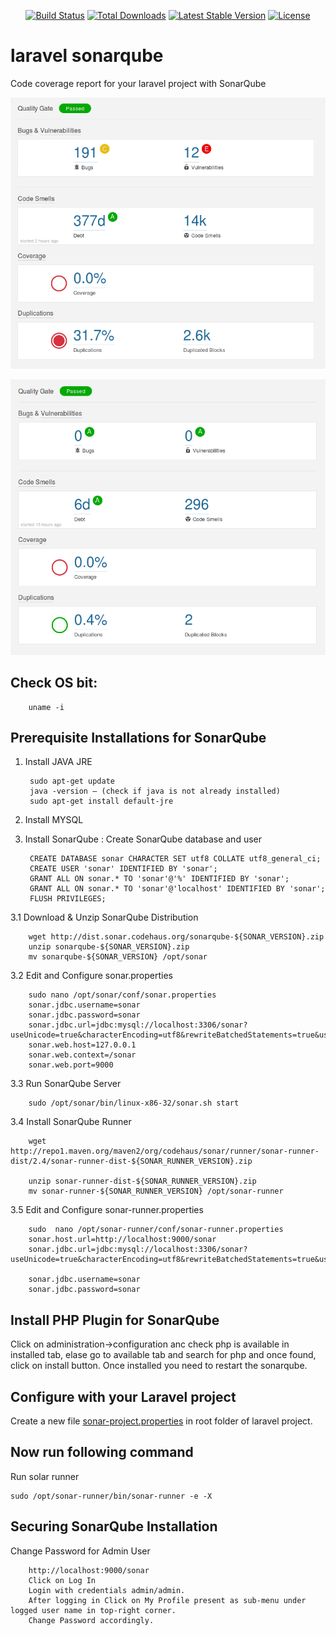 
<p align="center">
<a href="https://travis-ci.org/laravel/framework"><img src="https://travis-ci.org/laravel/framework.svg" alt="Build Status"></a>
<a href="https://packagist.org/packages/laravel/framework"><img src="https://poser.pugx.org/laravel/framework/d/total.svg" alt="Total Downloads"></a>
<a href="https://packagist.org/packages/laravel/framework"><img src="https://poser.pugx.org/laravel/framework/v/stable.svg" alt="Latest Stable Version"></a>
<a href="https://packagist.org/packages/laravel/framework"><img src="https://poser.pugx.org/laravel/framework/license.svg" alt="License"></a>
</p>



# laravel sonarqube
Code coverage report for your laravel project with SonarQube


![Alt text](screenshot-1.png?raw=true "php Project 1")

![Alt text](screenshot-2.png?raw=true "php Project 2")


## Check OS bit:

 		uname -i

## Prerequisite Installations for SonarQube

1. Install JAVA JRE

		sudo apt-get update
		java -version — (check if java is not already installed)
		sudo apt-get install default-jre


2. Install MYSQL


3. Install SonarQube :
Create SonarQube database and user

		CREATE DATABASE sonar CHARACTER SET utf8 COLLATE utf8_general_ci;
		CREATE USER 'sonar' IDENTIFIED BY 'sonar';
		GRANT ALL ON sonar.* TO 'sonar'@'%' IDENTIFIED BY 'sonar';
		GRANT ALL ON sonar.* TO 'sonar'@'localhost' IDENTIFIED BY 'sonar';
		FLUSH PRIVILEGES;



3.1 Download & Unzip SonarQube Distribution

		wget http://dist.sonar.codehaus.org/sonarqube-${SONAR_VERSION}.zip
		unzip sonarqube-${SONAR_VERSION}.zip
		mv sonarqube-${SONAR_VERSION} /opt/sonar

 3.2 Edit and Configure sonar.properties

		sudo nano /opt/sonar/conf/sonar.properties
		sonar.jdbc.username=sonar
		sonar.jdbc.password=sonar
		sonar.jdbc.url=jdbc:mysql://localhost:3306/sonar?useUnicode=true&characterEncoding=utf8&rewriteBatchedStatements=true&useConfigs=maxPerformance
		sonar.web.host=127.0.0.1
		sonar.web.context=/sonar
 		sonar.web.port=9000


3.3 Run SonarQube Server

		sudo /opt/sonar/bin/linux-x86-32/sonar.sh start



3.4 Install SonarQube Runner

		wget http://repo1.maven.org/maven2/org/codehaus/sonar/runner/sonar-runner-dist/2.4/sonar-runner-dist-${SONAR_RUNNER_VERSION}.zip

		unzip sonar-runner-dist-${SONAR_RUNNER_VERSION}.zip
		mv sonar-runner-${SONAR_RUNNER_VERSION} /opt/sonar-runner



 3.5 Edit and Configure sonar-runner.properties

		sudo  nano /opt/sonar-runner/conf/sonar-runner.properties
		sonar.host.url=http://localhost:9000/sonar
		sonar.jdbc.url=jdbc:mysql://localhost:3306/sonar?useUnicode=true&characterEncoding=utf8&rewriteBatchedStatements=true&useConfigs=maxPerformance

		sonar.jdbc.username=sonar
		sonar.jdbc.password=sonar




## Install PHP Plugin for SonarQube

Click on administration->configuration anc check php is available in installed tab, elase go to available tab and search for php and once found, click on install button. Once installed you need to restart the sonarqube.



## Configure with your Laravel project

 Create a new file  [sonar-project.properties](sonar-project.properties) in root folder of laravel project.

	



## Now run following command

Run solar runner


 	sudo /opt/sonar-runner/bin/sonar-runner -e -X



## Securing SonarQube Installation

Change Password for Admin User


    	http://localhost:9000/sonar
    	Click on Log In
    	Login with credentials admin/admin.
    	After logging in Click on My Profile present as sub-menu under logged user name in top-right corner.
    	Change Password accordingly.
